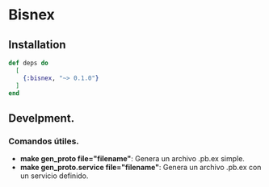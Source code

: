 # Bisnex

## Installation

```elixir
def deps do
  [
    {:bisnex, "~> 0.1.0"}
  ]
end
```

## Develpment.

### Comandos útiles.

- __make gen_proto file="filename"__: Genera un archivo .pb.ex simple.
- __make gen_proto.service file="filename"__: Genera un archivo .pb.ex con un servicio definido.
